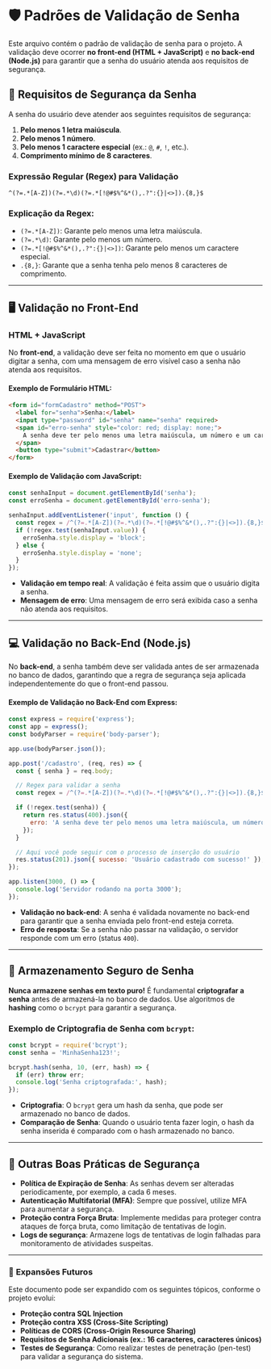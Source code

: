# 🛡️ **Padrões de Validação de Senha**

Este arquivo contém o padrão de validação de senha para o projeto. A validação deve ocorrer **no front-end (HTML + JavaScript)** e **no back-end (Node.js)** para garantir que a senha do usuário atenda aos requisitos de segurança.

## 🚀 **Requisitos de Segurança da Senha**

A senha do usuário deve atender aos seguintes requisitos de segurança:

1. **Pelo menos 1 letra maiúscula**.
2. **Pelo menos 1 número**.
3. **Pelo menos 1 caractere especial** (ex.: `@`, `#`, `!`, etc.).
4. **Comprimento mínimo de 8 caracteres**.

### Expressão Regular (Regex) para Validação

```regex
^(?=.*[A-Z])(?=.*\d)(?=.*[!@#$%^&*(),.?":{}|<>]).{8,}$
```

### Explicação da Regex:
- `(?=.*[A-Z])`: Garante pelo menos uma letra maiúscula.
- `(?=.*\d)`: Garante pelo menos um número.
- `(?=.*[!@#$%^&*(),.?":{}|<>])`: Garante pelo menos um caractere especial.
- `.{8,}`: Garante que a senha tenha pelo menos 8 caracteres de comprimento.

---

## 🖥️ **Validação no Front-End**

### HTML + JavaScript

No **front-end**, a validação deve ser feita no momento em que o usuário digitar a senha, com uma mensagem de erro visível caso a senha não atenda aos requisitos.

#### Exemplo de Formulário HTML:

```html
<form id="formCadastro" method="POST">
  <label for="senha">Senha:</label>
  <input type="password" id="senha" name="senha" required>
  <span id="erro-senha" style="color: red; display: none;">
    A senha deve ter pelo menos uma letra maiúscula, um número e um caractere especial.
  </span>
  <button type="submit">Cadastrar</button>
</form>
```

#### Exemplo de Validação com JavaScript:

```javascript
const senhaInput = document.getElementById('senha');
const erroSenha = document.getElementById('erro-senha');

senhaInput.addEventListener('input', function () {
  const regex = /^(?=.*[A-Z])(?=.*\d)(?=.*[!@#$%^&*(),.?":{}|<>]).{8,}$/;
  if (!regex.test(senhaInput.value)) {
    erroSenha.style.display = 'block';
  } else {
    erroSenha.style.display = 'none';
  }
});
```

- **Validação em tempo real**: A validação é feita assim que o usuário digita a senha.
- **Mensagem de erro**: Uma mensagem de erro será exibida caso a senha não atenda aos requisitos.

---

## 💻 **Validação no Back-End (Node.js)**

No **back-end**, a senha também deve ser validada antes de ser armazenada no banco de dados, garantindo que a regra de segurança seja aplicada independentemente do que o front-end passou.

#### Exemplo de Validação no Back-End com Express:

```javascript
const express = require('express');
const app = express();
const bodyParser = require('body-parser');

app.use(bodyParser.json());

app.post('/cadastro', (req, res) => {
  const { senha } = req.body;

  // Regex para validar a senha
  const regex = /^(?=.*[A-Z])(?=.*\d)(?=.*[!@#$%^&*(),.?":{}|<>]).{8,}$/;

  if (!regex.test(senha)) {
    return res.status(400).json({
      erro: 'A senha deve ter pelo menos uma letra maiúscula, um número e um caractere especial.',
    });
  }

  // Aqui você pode seguir com o processo de inserção do usuário
  res.status(201).json({ sucesso: 'Usuário cadastrado com sucesso!' });
});

app.listen(3000, () => {
  console.log('Servidor rodando na porta 3000');
});
```

- **Validação no back-end**: A senha é validada novamente no back-end para garantir que a senha enviada pelo front-end esteja correta.
- **Erro de resposta**: Se a senha não passar na validação, o servidor responde com um erro (status `400`).

---

## 🔐 **Armazenamento Seguro de Senha**

**Nunca armazene senhas em texto puro!** É fundamental **criptografar a senha** antes de armazená-la no banco de dados. Use algoritmos de **hashing** como o `bcrypt` para garantir a segurança.

### Exemplo de Criptografia de Senha com `bcrypt`:

```javascript
const bcrypt = require('bcrypt');
const senha = 'MinhaSenha123!';

bcrypt.hash(senha, 10, (err, hash) => {
  if (err) throw err;
  console.log('Senha criptografada:', hash);
});
```

- **Criptografia**: O `bcrypt` gera um hash da senha, que pode ser armazenado no banco de dados.
- **Comparação de Senha**: Quando o usuário tenta fazer login, o hash da senha inserida é comparado com o hash armazenado no banco.

---

## 📌 **Outras Boas Práticas de Segurança**

- **Política de Expiração de Senha**: As senhas devem ser alteradas periodicamente, por exemplo, a cada 6 meses.
- **Autenticação Multifatorial (MFA)**: Sempre que possível, utilize MFA para aumentar a segurança.
- **Proteção contra Força Bruta**: Implemente medidas para proteger contra ataques de força bruta, como limitação de tentativas de login.
- **Logs de segurança**: Armazene logs de tentativas de login falhadas para monitoramento de atividades suspeitas.

---

### 🔄 **Expansões Futuros**

Este documento pode ser expandido com os seguintes tópicos, conforme o projeto evolui:

- **Proteção contra SQL Injection**
- **Proteção contra XSS (Cross-Site Scripting)**
- **Políticas de CORS (Cross-Origin Resource Sharing)**
- **Requisitos de Senha Adicionais (ex.: 16 caracteres, caracteres únicos)**
- **Testes de Segurança**: Como realizar testes de penetração (pen-test) para validar a segurança do sistema.


